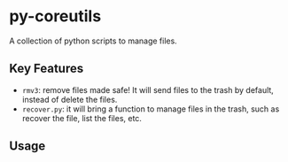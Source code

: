 # py-coreutils

A collection of python scripts to manage files. 

## Key Features

- `rmv3`: remove files made safe! It will send files to the trash by default, instead of delete the files.
- `recover.py`: it will bring a function to manage files in the trash, such as recover the file, list the files, etc.

## Usage
